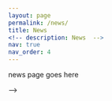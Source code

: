 ```yaml
---
layout: page
permalink: /news/
title: News
<!-- description: News  -->
nav: true
nav_order: 4
---
```


<!-- {% include news.liquid %} -->

news page goes here
<!-- <div class="news">


<!-- {% news %} -->

<!-- </div> --> -->
